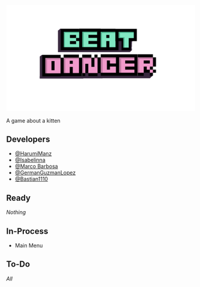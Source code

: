 <img src="https://github.com/Bastian1110/BeatDancer/blob/main/Assets/ExternalImages/Logo.png"/>

A game about a kitten
## Developers 
- [@HarumiManz](https://github.com/HarumiManz)
- [@Isabelinna](GermanGuzmanLopez)
- [@Marco Barbosa](https://github.com/A01746163)
- [@GermanGuzmanLopez](https://github.com/GermanGuzmanLopez)
- [@Bastian1110](https://github.com/Bastian1110)
## Ready 
_Nothing_
## In-Process
- Main Menu
## To-Do
_All_
